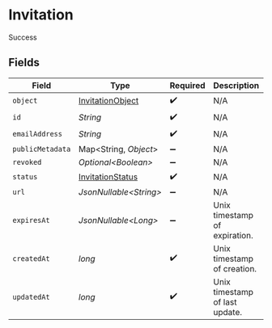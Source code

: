 # Invitation

Success


## Fields

| Field                                                           | Type                                                            | Required                                                        | Description                                                     | Example                                                         |
| --------------------------------------------------------------- | --------------------------------------------------------------- | --------------------------------------------------------------- | --------------------------------------------------------------- | --------------------------------------------------------------- |
| `object`                                                        | [InvitationObject](../../models/components/InvitationObject.md) | :heavy_check_mark:                                              | N/A                                                             |                                                                 |
| `id`                                                            | *String*                                                        | :heavy_check_mark:                                              | N/A                                                             |                                                                 |
| `emailAddress`                                                  | *String*                                                        | :heavy_check_mark:                                              | N/A                                                             |                                                                 |
| `publicMetadata`                                                | Map\<String, *Object*>                                          | :heavy_minus_sign:                                              | N/A                                                             |                                                                 |
| `revoked`                                                       | *Optional\<Boolean>*                                            | :heavy_minus_sign:                                              | N/A                                                             | false                                                           |
| `status`                                                        | [InvitationStatus](../../models/components/InvitationStatus.md) | :heavy_check_mark:                                              | N/A                                                             | pending                                                         |
| `url`                                                           | *JsonNullable\<String>*                                         | :heavy_minus_sign:                                              | N/A                                                             |                                                                 |
| `expiresAt`                                                     | *JsonNullable\<Long>*                                           | :heavy_minus_sign:                                              | Unix timestamp of expiration.<br/>                              |                                                                 |
| `createdAt`                                                     | *long*                                                          | :heavy_check_mark:                                              | Unix timestamp of creation.<br/>                                |                                                                 |
| `updatedAt`                                                     | *long*                                                          | :heavy_check_mark:                                              | Unix timestamp of last update.<br/>                             |                                                                 |